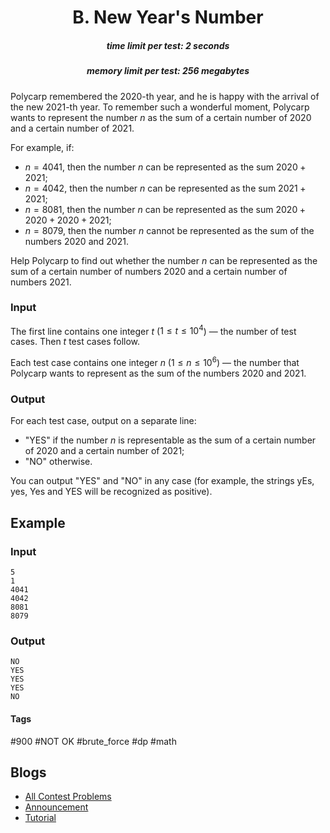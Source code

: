 <h1 style='text-align: center;'> B. New Year's Number</h1>

<h5 style='text-align: center;'>time limit per test: 2 seconds</h5>
<h5 style='text-align: center;'>memory limit per test: 256 megabytes</h5>

Polycarp remembered the $2020$-th year, and he is happy with the arrival of the new $2021$-th year. To remember such a wonderful moment, Polycarp wants to represent the number $n$ as the sum of a certain number of $2020$ and a certain number of $2021$.

For example, if: 

* $n=4041$, then the number $n$ can be represented as the sum $2020 + 2021$;
* $n=4042$, then the number $n$ can be represented as the sum $2021 + 2021$;
* $n=8081$, then the number $n$ can be represented as the sum $2020 + 2020 + 2020 + 2021$;
* $n=8079$, then the number $n$ cannot be represented as the sum of the numbers $2020$ and $2021$.

Help Polycarp to find out whether the number $n$ can be represented as the sum of a certain number of numbers $2020$ and a certain number of numbers $2021$.

### Input

The first line contains one integer $t$ ($1 \leq t \leq 10^4$) — the number of test cases. Then $t$ test cases follow.

Each test case contains one integer $n$ ($1 \leq n \leq 10^6$) — the number that Polycarp wants to represent as the sum of the numbers $2020$ and $2021$.

### Output

For each test case, output on a separate line: 

* "YES" if the number $n$ is representable as the sum of a certain number of $2020$ and a certain number of $2021$;
* "NO" otherwise.

You can output "YES" and "NO" in any case (for example, the strings yEs, yes, Yes and YES will be recognized as positive).

## Example

### Input


```text
5
1
4041
4042
8081
8079
```
### Output


```text
NO
YES
YES
YES
NO
```


#### Tags 

#900 #NOT OK #brute_force #dp #math 

## Blogs
- [All Contest Problems](../Codeforces_Round_697_(Div._3).md)
- [Announcement](../blogs/Announcement.md)
- [Tutorial](../blogs/Tutorial.md)
